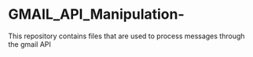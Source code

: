 # GMAIL_API_Manipulation-
This repository contains files that are used to process messages through the gmail API 
